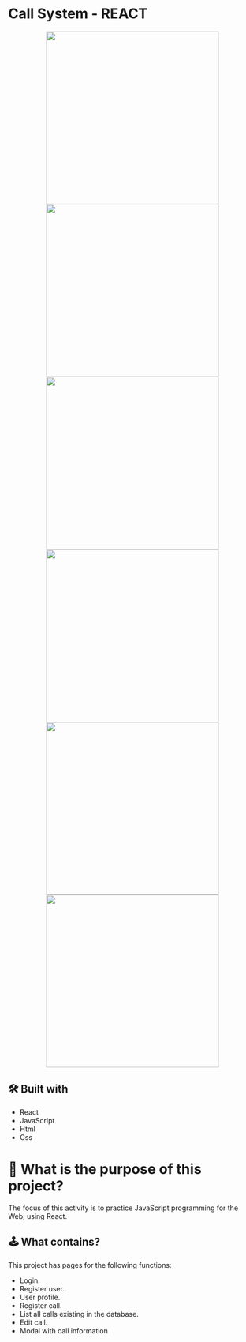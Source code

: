 ﻿# Call System - REACT

<div align="center">
<img src="https://github.com/danielfelix45/CallSystem_React/assets/81331726/941b6f60-5e85-427c-b9e1-4775aba2bdb3" width="350px" />
<img src="https://github.com/danielfelix45/CallSystem_React/assets/81331726/f5e54fdf-d956-47f1-aab6-ebd778335d82" width="350px" />
<img src="https://github.com/danielfelix45/CallSystem_React/assets/81331726/260fa2ef-4060-41be-8803-1d9280f24bf5" width="350px" />
<img src="https://github.com/danielfelix45/CallSystem_React/assets/81331726/f927fd0b-113a-4a1c-942a-65052f4ad1e3" width="350px" />
<img src="https://github.com/danielfelix45/CallSystem_React/assets/81331726/e39a4b98-a308-4700-9f88-0c4a12f38c55" width="350px" />
<img src="https://github.com/danielfelix45/CallSystem_React/assets/81331726/3b86f669-36e6-4b39-9036-a6d8ebb23daf" width="350px" />
</div>

## 🛠️ Built with

- React
- JavaScript
- Html
- Css

# 🤔 What is the purpose of this project?

The focus of this activity is to practice JavaScript programming for the Web, using React.

## 🕹️ What contains?

This project has pages for the following functions:

- Login.
- Register user.
- User profile.
- Register call.
- List all calls existing in the database.
- Edit call.
- Modal with call information
